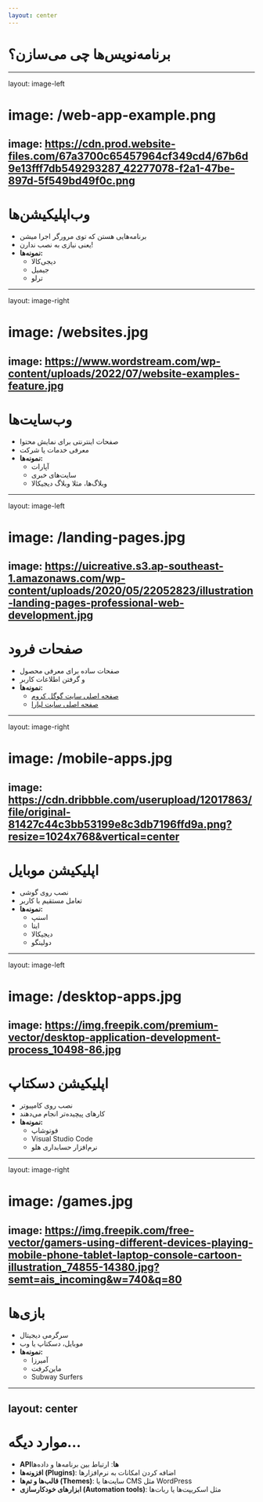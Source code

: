 ```yaml
---
layout: center
---
```


# برنامه‌نویس‌ها چی می‌سازن؟

---
layout: image-left
# image: /web-app-example.png
image: https://cdn.prod.website-files.com/67a3700c65457964cf349cd4/67b6d9e13fff7db549293287_42277078-f2a1-47be-897d-5f549bd49f0c.png
---

# وب‌اپلیکیشن‌ها

<v-clicks depth="3">

- برنامه‌هایی هستن که توی مرورگر اجرا میشن
- یعنی نیازی به نصب ندارن!
- **نمونه‌ها:**
  - دیجی‌کالا
  - جیمیل
  - ترلو

</v-clicks>

---
layout: image-right
# image: /websites.jpg
image: https://www.wordstream.com/wp-content/uploads/2022/07/website-examples-feature.jpg
---

# وب‌سایت‌ها

<v-clicks depth="3">

- صفحات اینترنتی برای نمایش محتوا
- معرفی خدمات یا شرکت
- **نمونه‌ها:**
  - آپارات
  - سایت‌های خبری
  - وبلاگ‌ها، مثلا وبلاگ دیجیکالا

</v-clicks>

---
layout: image-left
# image: /landing-pages.jpg
image: https://uicreative.s3.ap-southeast-1.amazonaws.com/wp-content/uploads/2020/05/22052823/illustration-landing-pages-professional-web-development.jpg
---

# صفحات فرود

<v-clicks depth="3">

- صفحات ساده برای معرفی محصول
- و گرفتن اطلاعات کاربر
- **نمونه‌ها:**
  - [صفحه اصلی سایت گوگل کروم](https://www.google.com/chrome/)
  - [صفحه اصلی سایت لیارا](https://liara.ir/)

</v-clicks>

---
layout: image-right
# image: /mobile-apps.jpg
image: https://cdn.dribbble.com/userupload/12017863/file/original-81427c44c3bb53199e8c3db7196ffd9a.png?resize=1024x768&vertical=center
---

# اپلیکیشن موبایل

<v-clicks depth="3">

- نصب روی گوشی
- تعامل مستقیم با کاربر
- **نمونه‌ها:**
  - اسنپ
  - ایتا
  - دیجیکالا
  - دولینگو

</v-clicks>

---
layout: image-left
# image: /desktop-apps.jpg
image: https://img.freepik.com/premium-vector/desktop-application-development-process_10498-86.jpg
---

# اپلیکیشن دسکتاپ

<v-clicks depth="3">

- نصب روی کامپیوتر
- کارهای پیچیده‌تر انجام می‌دهند
- **نمونه‌ها:**
  - فوتوشاپ
  - Visual Studio Code
  - نرم‌افزار حسابداری هلو

</v-clicks>

---
layout: image-right
# image: /games.jpg
image: https://img.freepik.com/free-vector/gamers-using-different-devices-playing-mobile-phone-tablet-laptop-console-cartoon-illustration_74855-14380.jpg?semt=ais_incoming&w=740&q=80
---

# بازی‌ها

<v-clicks depth="3">

- سرگرمی دیجیتال
- موبایل، دسکتاپ یا وب
- **نمونه‌ها:**
  - آمیرزا
  - ماین‌کرفت
  - Subway Surfers

</v-clicks>

---
layout: center
---

# موارد دیگه...

<v-clicks depth="3">

- **APIها**: ارتباط بین برنامه‌ها و داده‌ها
- **افزونه‌ها (Plugins)**: اضافه کردن امکانات به نرم‌افزارها
- **قالب‌ها و تم‌ها (Themes)**: سایت‌ها یا CMS مثل WordPress
- **ابزارهای خودکارسازی (Automation tools)**: مثل اسکریپت‌ها یا ربات‌ها

</v-clicks>
